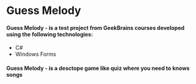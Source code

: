 # Guess Melody

#### Guess Melody - is a test project from GeekBrains courses developed using the following technologies:

- C#
- Windows Forms

#### Guess Melody - is a desctope game like quiz where you need to knows songs
